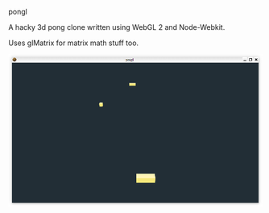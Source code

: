 pongl

A hacky 3d pong clone written using WebGL 2 and Node-Webkit.

Uses glMatrix for matrix math stuff too.

![](screenshot.png)